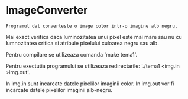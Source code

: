 ImageConverter
==============

    Programul dat converteste o image color intr-o imagine alb negru.
  
Mai exact verifica daca luminozitatea unui pixel este mai mare sau nu cu lumnozitatea critica si atribuie pixelului culoarea negru sau alb.

Pentru compilare se utilizeaza comanda 'make tema1'.

Pentru exectutia programului se utilizeaza redirectarile: './tema1 <img.in >img.out'.

In img.in sunt incarcate datele pixelilor imaginii color.
In img.out vor fi incarcate datele pixelilor imaginii alb-negru.
